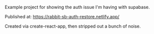 
Example project for showing the auth issue I'm having with supabase.

Published at: https://rabbit-sb-auth-restore.netlify.app/ 


Created via create-react-app, then stripped out a bunch of noise.